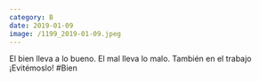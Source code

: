 ```yaml
--- 
category: B 
date: 2019-01-09 
image: /1199_2019-01-09.jpeg 
--- 
```


El bien lleva a lo bueno. El mal lleva lo malo. También en el trabajo ¡Evitémoslo! #Bien